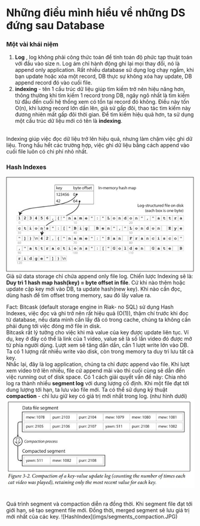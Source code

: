 # Những điều mình hiểu về những DS đứng sau Database

### Một vài khái niệm
1. **Log** , log không phải công thức toán để tính toán độ phức tạp thuật toán với đầu vào size n. Log ám chỉ hành động ghi lại mọi thay đổi, nó là append only application. Rất nhiều database sử dụng log chạy ngầm, khi bạn update hoặc xóa một record, DB thực sự không xóa hay update, DB append record đó vào cuối file. 
2. **indexing** - tên 1 cấu trúc dữ liệu giúp tìm kiếm trở nên hiệu năng hơn, thông thường khi tìm kiếm 1 record trong DB, ngây ngô nhất là tìm kiếm từ đầu đến cuối hệ thống xem có tồn tại record đó không. Điều này tốn O(n), khi lượng record lớn dần lên, giả sử gấp đôi, thao tác tìm kiếm này đương nhiên mất gấp đôi thời gian. Để tìm kiếm hiệu quả hơn, ta sử dụng một cấu trúc dữ liệu mới có tên là **indexing**.     

<br>
Indexing giúp việc đọc dữ liệu trở lên hiệu quả, nhưng làm chậm việc ghi dữ liệu. Trong hầu hểt các trường hợp, việc ghi dữ liệu bằng cách append vào cuối file luôn có chi phí nhỏ nhất. 

### Hash Indexes
![HashIndex](imgs/HashIndex.JPG)
Giả sử data storage chỉ chứa append only file log. Chiến lược Indexing sẽ là: **Duy trì 1 hash map  hash(key) = byte offset in file**. Cứ khi nào thêm hoặc update cặp key mới vào DB, ta update hash(new key). Khi nào cần đọc, dùng hash để tìm offset trong memory, sau đó lấy value ra.      

Fact: Bitcask (default storage engine in Riak- no SQL) sử dụng Hash Indexes, việc đọc và ghi trở nên rất hiệu quả (O(1)), thậm chí trước khi đọc từ database, nếu data mình cần lấy đã có trong cache, chúng ta không cần phải đụng tới việc đóng mở file in disk.    
Bitcask rất lý tưởng cho việc khi mà value của key được update liên tục. Ví dụ, key ở đây có thể là link của 1 video, value sẽ là số lần video đó được mở từ phía người dùng. Lượt xem sẽ tăng dần dần, cần 1 lượt write lớn vào DB. Ta có 1 lượng rất nhiều write vào disk, còn trong memory ta duy trì lưu tất cả key.     
Nhắc lại, đây là log application, chúng ta chỉ được append vào file. Khi lượt xem video trở lên nhiều, file cứ append mãi vào thì cuối cùng sẽ dẫn đến việc running out of disk space. Có 1 cách giải quyết vấn đề này: Chia nhỏ log ra thành nhiều **segment log** với dung lượng cố định. Khi một file đạt tới dung lượng tới hạn, ta lưu vào file mới. Ta có thể sử dụng kỹ thuật **compaction** - chỉ lưu giữ key có giá trị mới nhất trong log. (như hình dưới)     
![HashIndex](imgs/segmentfile.JPG)    

<br>
Quá trình segment và compaction diễn ra đồng thời. Khi segment file đạt tới giới hạn, sẽ tạo segment file mới. Đồng thời, merged segment sẽ lưu giá trị mới nhất của các key.   
![HashIndex](imgs/segments_compaction.JPG)       
